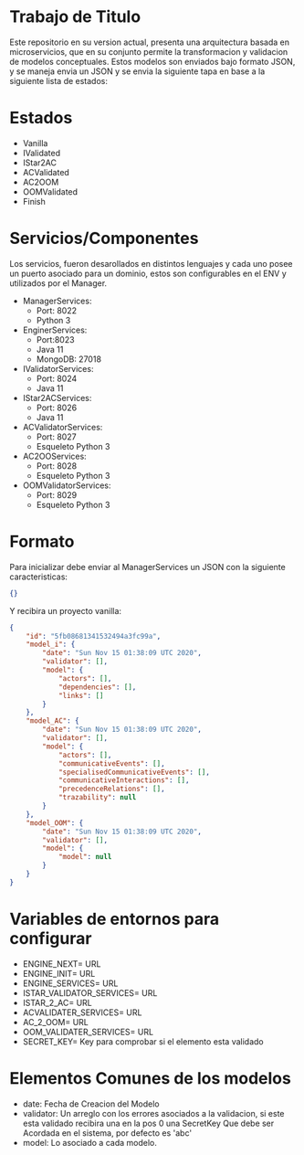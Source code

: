 # Trabajo de Titulo

Este repositorio en su version actual, presenta una arquitectura basada en microservicios, que en su conjunto permite la transformacion y validacion de modelos conceptuales. Estos modelos son enviados bajo formato JSON, y se maneja envia un JSON y se envia la siguiente tapa en base a la siguiente lista de estados:

# Estados

- Vanilla
- IValidated
- IStar2AC
- ACValidated
- AC2OOM
- OOMValidated
- Finish

# Servicios/Componentes

Los servicios, fueron desarollados en distintos lenguajes y cada uno posee un puerto asociado para un dominio, estos son configurables en el ENV y utilizados por el Manager.

- ManagerServices:
  + Port: 8022
  + Python 3
- EnginerServices:
  + Port:8023
  + Java 11
  + MongoDB: 27018
- IValidatorServices:
  + Port: 8024
  + Java 11
- IStar2ACServices:
  + Port: 8026
  + Java 11
- ACValidatorServices:
  + Port: 8027
  + Esqueleto Python 3
- AC2OOServices:
  + Port: 8028
  + Esqueleto Python 3
- OOMValidatorServices:
  + Port: 8029
  + Esqueleto Python 3
  
# Formato

Para inicializar debe enviar al ManagerServices un JSON con la siguiente caracteristicas:

```json
{}
```
Y recibira un proyecto vanilla:

```json
{
    "id": "5fb08681341532494a3fc99a",
    "model_i": {
        "date": "Sun Nov 15 01:38:09 UTC 2020",
        "validator": [],
        "model": {
            "actors": [],
            "dependencies": [],
            "links": []
        }
    },
    "model_AC": {
        "date": "Sun Nov 15 01:38:09 UTC 2020",
        "validator": [],
        "model": {
            "actors": [],
            "communicativeEvents": [],
            "specialisedCommunicativeEvents": [],
            "communicativeInteractions": [],
            "precedenceRelations": [],
            "trazability": null
        }
    },
    "model_OOM": {
        "date": "Sun Nov 15 01:38:09 UTC 2020",
        "validator": [],
        "model": {
            "model": null
        }
    }
}
```
# Variables de entornos para configurar

+ ENGINE_NEXT= URL
+ ENGINE_INIT= URL
+ ENGINE_SERVICES= URL
+ ISTAR_VALIDATOR_SERVICES= URL
+ ISTAR_2_AC= URL
+ ACVALIDATER_SERVICES= URL
+ AC_2_OOM= URL
+ OOM_VALIDATER_SERVICES= URL
+ SECRET_KEY= Key para comprobar si el elemento esta validado


# Elementos Comunes de los modelos

+ date: Fecha de Creacion del Modelo
+ validator: Un arreglo con los errores asociados a la validacion, si este esta validado recibira una en la pos 0 una SecretKey Que debe ser Acordada en el sistema, por defecto es 'abc'
+ model: Lo asociado a cada modelo.
